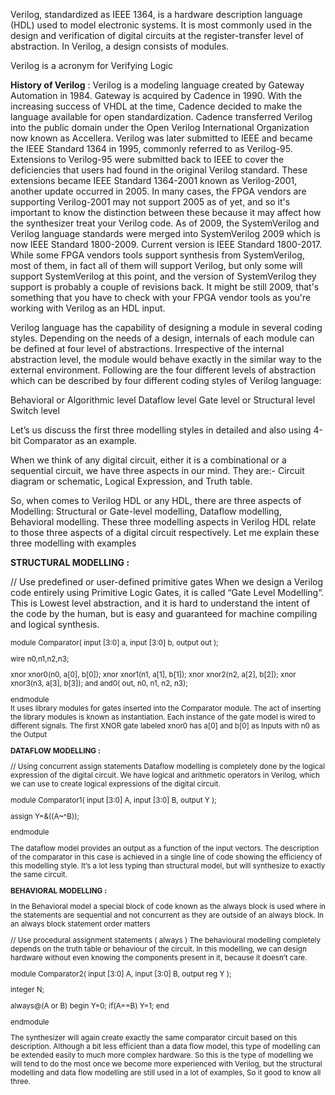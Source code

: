 
Verilog, standardized as IEEE 1364, is a hardware description language (HDL) used to model electronic systems. 
It is most commonly used in the design and verification of digital circuits at the register-transfer level of abstraction. 
In Verilog, a design consists of modules. 

Verilog is a acronym for Verifying Logic

**History of Verilog** : 
Verilog is a modeling language created by Gateway Automation in 1984. Gateway is acquired by Cadence in 1990. With the increasing success of VHDL at the time, Cadence decided to make the language available for open standardization. Cadence transferred Verilog into the public domain under the Open Verilog International Organization now known as Accellera. Verilog was later submitted to IEEE and became the IEEE Standard 1364 in 1995, commonly referred to as Verilog-95.  <br />
Extensions to Verilog-95 were submitted back to IEEE to cover the deficiencies that users had found in the original Verilog standard. These extensions became IEEE Standard 1364-2001 known as Verilog-2001, another update occurred in 2005. In many cases, the FPGA vendors are supporting Verilog-2001 may not support 2005 as of yet, and so it's important to know the distinction between these because it may affect how the synthesizer treat your Verilog code. As of 2009, the SystemVerilog and Verilog language standards were merged into SystemVerilog 2009 which is now IEEE Standard 1800-2009. Current version is IEEE Standard 1800-2017. While some FPGA vendors tools support synthesis from SystemVerilog, most of them, in fact all of them will support Verilog, but only some will support SystemVerilog at this point, and the version of SystemVerilog they support is probably a couple of revisions back. It might be still 2009, that's something that you have to check with your FPGA vendor tools as you're working with Verilog as an HDL input.






Verilog language has the capability of designing a module in several coding styles. Depending on the needs of a design, internals of each module can be defined at four level of abstractions. Irrespective of the internal abstraction level, the module would behave exactly in the similar way to the external environment. Following are the four different levels of abstraction which can be described by four different coding styles of Verilog language:

Behavioral or Algorithmic level
Dataflow level
Gate level or Structural level
Switch level

Let’s us discuss the first three modelling styles in detailed and also using 4-bit Comparator as an example.



When we think of any digital circuit, either it is a combinational or a sequential circuit, we have three aspects in our mind. They are:-
Circuit diagram or schematic, 
Logical Expression, and 
Truth table. 

So, when comes to Verilog HDL or any HDL, there are three aspects of Modelling:
Structural or Gate-level modelling, 
Dataflow modelling, 
Behavioral modelling. 
These three modelling aspects in Verilog HDL relate to those three aspects of a digital circuit respectively.
Let me explain these three modelling with examples 

**STRUCTURAL MODELLING :**

// Use predefined or user-defined primitive gates 
When we design a Verilog code entirely using Primitive Logic Gates, it is called “Gate Level Modelling“. This is Lowest level abstraction, and it is hard to understand the intent of the code by the human, but is easy and guaranteed for machine compiling and logical synthesis.

<sup>
 module Comparator(  input [3:0] a, 
                     input [3:0] b, 
                     output out      );

 wire n0,n1,n2,n3;

 xnor xnor0(n0, a[0], b[0]);
 xnor xnor1(n1, a[1], b[1]);
 xnor xnor2(n2, a[2], b[2]);
 xnor xnor3(n3, a[3], b[3]);
 and and0( out, n0, n1, n2, n3);
 
endmodule
</sup>
<br />
It uses library modules for gates inserted into the Comparator module. The act of inserting the library modules is known as instantiation.
Each instance of the gate model is wired to different signals.
The first XNOR gate labeled xnor0 has a[0] and b[0] as Inputs with n0 as the Output 



**DATAFLOW MODELLING :**

// Using concurrent assign statements 
Dataflow modelling is completely done by the logical expression of the digital circuit. We have logical and arithmetic operators in Verilog, which we can use to create logical expressions of the digital circuit.

 module Comparator1(  input [3:0] A, 
                      input [3:0] B, 
                      output Y        );
    
 assign Y=&((A~^B)); 
    
endmodule



 
The dataflow model provides an output as a function of the input vectors.
The description of the comparator in this case is achieved in a single line of code showing the efficiency of this modelling style.
It’s a lot less typing than structural model, but will synthesize to exactly the same circuit.

**BEHAVIORAL MODELLING :**

In the Behavioral model a special block of code known as the always block is used where in the statements are sequential and not concurrent as they are outside of an always block.
In an always block statement order matters 




// Use procedural assignment statements ( always )
The behavioural modelling completely depends on the truth table or behaviour of the circuit. In this modelling, we can design hardware without even knowing the components present in it, because it doesn’t care.

 module Comparator2( input [3:0] A, 
                     input [3:0] B, 
                     output reg Y     );
                     
   integer N;
   
   always@(A or B)
   begin
    Y=0;
    if(A==B)
       Y=1;
   end
   
endmodule

 
The synthesizer will again create exactly the same comparator circuit based on this description. 
Although a bit less efficient than a data flow model, this type of modelling can be extended easily to much more complex hardware. So this is the type of modelling we will tend to do the most once we become more experienced with Verilog, but the structural modelling and data flow modelling are still used in a lot of examples, So it good to know all three.






